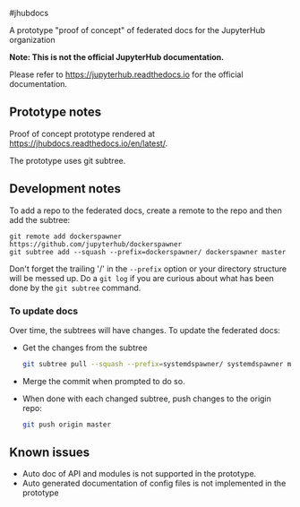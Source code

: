 #jhubdocs

A prototype "proof of concept" of federated docs for the JupyterHub organization

**Note: This is not the official JupyterHub documentation.**

Please refer to https://jupyterhub.readthedocs.io for the official documentation.

## Prototype notes

Proof of concept prototype rendered at https://jhubdocs.readthedocs.io/en/latest/.

The prototype uses git subtree.

## Development notes

To add a repo to the federated docs, create a remote to the repo and then
add the subtree:

    git remote add dockerspawner https://github.com/jupyterhub/dockerspawner
    git subtree add --squash --prefix=dockerspawner/ dockerspawner master

Don't forget the trailing '/' in the `--prefix` option or your directory
structure will be messed up. Do a `git log` if you are curious about what
has been done by the `git subtree` command.

### To update docs

Over time, the subtrees will have changes. To update the federated docs:

- Get the changes from the subtree

    ```bash
    git subtree pull --squash --prefix=systemdspawner/ systemdspawner master
    ```

- Merge the commit when prompted to do so.

- When done with each changed subtree, push changes to the origin repo:

    ```bash
    git push origin master
    ```

## Known issues

- Auto doc of API and modules is not supported in the prototype.
- Auto generated documentation of config files is not implemented in the
  prototype
